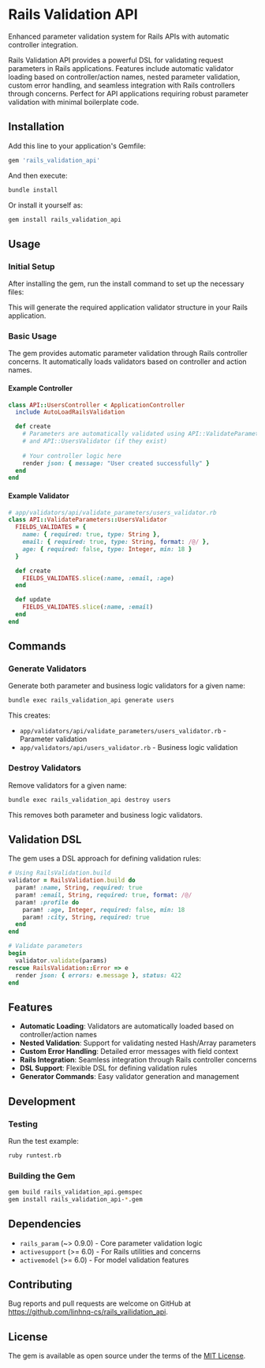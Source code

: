 # Rails Validation API

Enhanced parameter validation system for Rails APIs with automatic controller integration.

Rails Validation API provides a powerful DSL for validating request parameters in Rails applications. Features include automatic validator loading based on controller/action names, nested parameter validation, custom error handling, and seamless integration with Rails controllers through concerns. Perfect for API applications requiring robust parameter validation with minimal boilerplate code.

## Installation

Add this line to your application's Gemfile:

```ruby
gem 'rails_validation_api'
```

And then execute:

```bash
bundle install
```

Or install it yourself as:

```bash
gem install rails_validation_api
```

## Usage

### Initial Setup

After installing the gem, run the install command to set up the necessary files:

This will generate the required application validator structure in your Rails application.

### Basic Usage

The gem provides automatic parameter validation through Rails controller concerns. It automatically loads validators based on controller and action names.

#### Example Controller

```ruby
class API::UsersController < ApplicationController
  include AutoLoadRailsValidation

  def create
    # Parameters are automatically validated using API::ValidateParameters::UsersValidator
    # and API::UsersValidator (if they exist)
    
    # Your controller logic here
    render json: { message: "User created successfully" }
  end
end
```

#### Example Validator

```ruby
# app/validators/api/validate_parameters/users_validator.rb
class API::ValidateParameters::UsersValidator
  FIELDS_VALIDATES = {
    name: { required: true, type: String },
    email: { required: true, type: String, format: /@/ },
    age: { required: false, type: Integer, min: 18 }
  }

  def create
    FIELDS_VALIDATES.slice(:name, :email, :age)
  end

  def update
    FIELDS_VALIDATES.slice(:name, :email)
  end
end
```

## Commands

### Generate Validators

Generate both parameter and business logic validators for a given name:

```bash
bundle exec rails_validation_api generate users
```

This creates:
- `app/validators/api/validate_parameters/users_validator.rb` - Parameter validation
- `app/validators/api/users_validator.rb` - Business logic validation

### Destroy Validators

Remove validators for a given name:

```bash
bundle exec rails_validation_api destroy users
```

This removes both parameter and business logic validators.

## Validation DSL

The gem uses a DSL approach for defining validation rules:

```ruby
# Using RailsValidation.build
validator = RailsValidation.build do
  param! :name, String, required: true
  param! :email, String, required: true, format: /@/
  param! :profile do
    param! :age, Integer, required: false, min: 18
    param! :city, String, required: true
  end
end

# Validate parameters
begin
  validator.validate(params)
rescue RailsValidation::Error => e
  render json: { errors: e.message }, status: 422
end
```

## Features

- **Automatic Loading**: Validators are automatically loaded based on controller/action names
- **Nested Validation**: Support for validating nested Hash/Array parameters
- **Custom Error Handling**: Detailed error messages with field context
- **Rails Integration**: Seamless integration through Rails controller concerns
- **DSL Support**: Flexible DSL for defining validation rules
- **Generator Commands**: Easy validator generation and management

## Development

### Testing

Run the test example:

```bash
ruby runtest.rb
```

### Building the Gem

```bash
gem build rails_validation_api.gemspec
gem install rails_validation_api-*.gem
```

## Dependencies

- `rails_param` (~> 0.9.0) - Core parameter validation logic
- `activesupport` (>= 6.0) - For Rails utilities and concerns
- `activemodel` (>= 6.0) - For model validation features

## Contributing

Bug reports and pull requests are welcome on GitHub at https://github.com/linhnq-cs/rails_vailidation_api.

## License

The gem is available as open source under the terms of the [MIT License](https://opensource.org/licenses/MIT).
